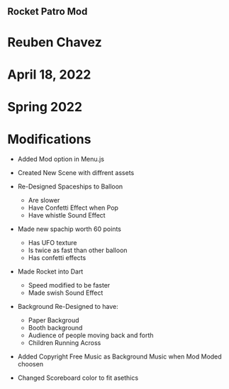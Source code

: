 ## Rocket Patro Mod
# Reuben Chavez
# April 18, 2022
# Spring 2022

# Modifications

- Added Mod option in Menu.js
- Created New Scene with diffrent assets
- Re-Designed Spaceships to Balloon
    - Are slower
    - Have Confetti Effect when Pop
    - Have whistle Sound Effect

- Made new spachip worth 60 points
    - Has UFO texture
    - Is twice as fast than other balloon
    - Has confetti effects

- Made Rocket into Dart
    - Speed modified to be faster
    - Made swish Sound Effect

- Background Re-Designed to have:
    - Paper Backgroud
    - Booth background
    - Audience of people moving back and forth
    - Children Running Across

- Added Copyright Free Music as Background Music when Mod Moded choosen

- Changed Scoreboard color to fit asethics

